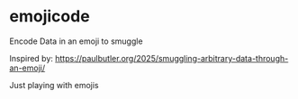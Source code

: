 # emojicode
Encode Data in an emoji to smuggle

Inspired by: https://paulbutler.org/2025/smuggling-arbitrary-data-through-an-emoji/

Just playing with emojis
